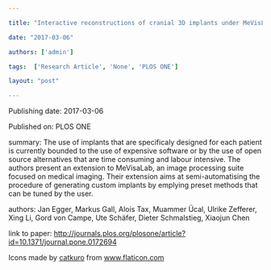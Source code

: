 ---
title: "Interactive reconstructions of cranial 3D implants under MeVisLab as an alternative to commercial planning software"
date: "2017-03-06"
authors: ['admin']
tags:  ['Research Article', 'None', 'PLOS ONE']
layout: "post"
---
Publishing date: 2017-03-06

Published on: PLOS ONE

summary: The use of implants that are specificaly designed for each patient is currently bounded to the use of expensive software or by the use of open source alternatives that are time consuming and labour intensive. The authors present an extension to MeVisaLab, an image processing suite focused on medical imaging. Their extension aims at semi-automatising the procedure of generating custom implants by emplying preset methods that can be tuned by the user.

authors: Jan Egger, Markus Gall, Alois Tax, Muammer Ücal, Ulrike Zefferer, Xing Li, Gord von Campe, Ute Schäfer, Dieter Schmalstieg, Xiaojun Chen

link to paper: http://journals.plos.org/plosone/article?id=10.1371/journal.pone.0172694

Icons made by <a href="https://www.flaticon.com/free-icon/bookshelves_3576884" title="catkuro">catkuro</a> from <a href="https://www.flaticon.com/" title="Flaticon"> www.flaticon.com</a>